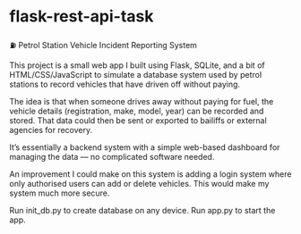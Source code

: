 # flask-rest-api-task
⛽ Petrol Station Vehicle Incident Reporting System

This project is a small web app I built using Flask, SQLite, and a bit of HTML/CSS/JavaScript to simulate a database system used by petrol stations to record vehicles that have driven off without paying.

The idea is that when someone drives away without paying for fuel, the vehicle details (registration, make, model, year) can be recorded and stored. That data could then be sent or exported to bailiffs or external agencies for recovery.

It’s essentially a backend system with a simple web-based dashboard for managing the data — no complicated software needed.

An improvement I could make on this system is adding a login system where only authorised users can add or delete vehicles. This would make my system much more secure.

Run init_db.py to create database on any device.
Run app.py to start the app.